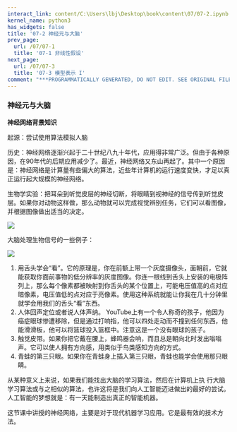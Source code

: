 ```yaml
---
interact_link: content/C:\Users\lbj\Desktop\book\content\07/07-2.ipynb
kernel_name: python3
has_widgets: false
title: '07-2 神经元与大脑'
prev_page:
  url: /07/07-1
  title: '07-1 非线性假设'
next_page:
  url: /07/07-3
  title: '07-3 模型表示 I'
comment: "***PROGRAMMATICALLY GENERATED, DO NOT EDIT. SEE ORIGINAL FILES IN /content***"
---
```


### 神经元与大脑

**神经网络背景知识**

起源：尝试使用算法模拟人脑

历史：神经网络逐渐兴起于二十世纪八九十年代，应用得非常广泛。但由于各种原因，在90年代的后期应用减少了。最近，神经网络又东山再起了。其中一个原因是：神经网络是计算量有些偏大的算法，近些年计算机的运行速度变快，才足以真正运行起大规模的神经网络。

生物学实验：把耳朵到听觉皮层的神经切断，将眼睛到视神经的信号传到听觉皮层。如果你对动物这样做，那么动物就可以完成视觉辨别任务，它们可以看图像，并根据图像做出适当的决定。

![](https://i.loli.net/2018/12/01/5c01efafdbacb.png)

大脑处理生物信号的一些例子：

![](https://i.loli.net/2018/12/01/5c01eff074614.png)

1. 用舌头学会“看”。它的原理是，你在前额上带一个灰度摄像头，面朝前，它就能获取你面前事物的低分辨率的灰度图像。你连一根线到舌头上安装的电极阵列上，那么每个像素都被映射到你舌头的某个位置上，可能电压值高的点对应暗像素，电压值低的点对应于亮像素。使用这种系统就能让你我在几十分钟里就学会用我们的舌头“看”东西。
2. 人体回声定位或者说人体声纳。 YouTube上有一个令人称奇的孩子，他因为癌症眼球惨遭移除，但是通过打响指，他可以四处走动而不撞到任何东西，他能滑滑板，他可以将篮球投入篮框中。注意这是一个没有眼球的孩子。
3. 触觉皮带。如果你把它戴在腰上，蜂鸣器会响，而且总是朝向北时发出嗡嗡声。它可以使人拥有方向感，用类似于鸟类感知方向的方式。
4. 青蛙的第三只眼。如果你在青蛙身上插入第三只眼，青蛙也能学会使用那只眼睛。
 
从某种意义上来说，如果我们能找出大脑的学习算法，然后在计算机上执
行大脑学习算法或与之相似的算法，也许这将是我们向人工智能迈进做出的最好的尝试。人工智能的梦想就是：有一天能制造出真正的智能机器。 

这节课中讲授的神经网络，主要是对于现代机器学习应用。它是最有效的技术方法。
